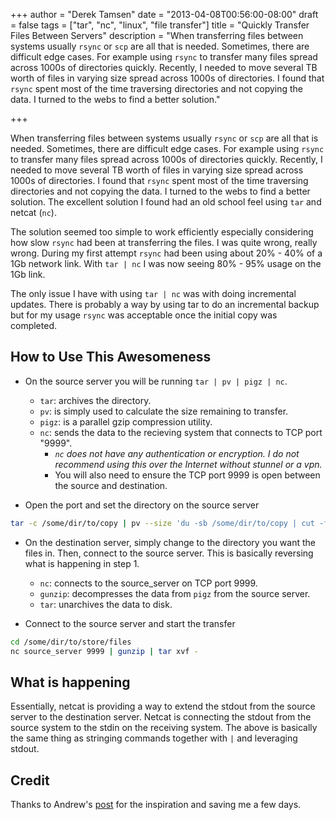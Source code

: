 +++
author = "Derek Tamsen"
date = "2013-04-08T00:56:00-08:00"
draft = false
tags = ["tar", "nc", "linux", "file transfer"]
title = "Quickly Transfer Files Between Servers"
description = "When transferring files between systems usually `rsync` or `scp` are all that is needed. Sometimes, there are difficult edge cases. For example using `rsync` to transfer many files spread across 1000s of directories quickly. Recently, I needed to move several TB worth of files in varying size spread across 1000s of directories. I found that `rsync` spent most of the time traversing directories and not copying the data. I turned to the webs to find a better solution."

+++

When transferring files between systems usually `rsync` or `scp` are all that is needed. Sometimes, there are difficult edge cases. For example using `rsync` to transfer many files spread across 1000s of directories quickly. Recently, I needed to move several TB worth of files in varying size spread across 1000s of directories. I found that `rsync` spent most of the time traversing directories and not copying the data. I turned to the webs to find a better solution. The excellent solution I found had an old school feel using `tar` and netcat (`nc`).

The solution seemed too simple to work efficiently especially considering how slow `rsync` had been at transferring the files. I was quite wrong, really wrong. During my first attempt `rsync` had been using about 20% - 40% of a 1Gb network link. With `tar | nc` I was now seeing 80% - 95% usage on the 1Gb link.

The only issue I have with using `tar | nc` was with doing incremental updates. There is probably a way by using tar to do an incremental backup but for my usage `rsync` was acceptable once the initial copy was completed.

## How to Use This Awesomeness
- On the source server you will be running `tar | pv | pigz | nc`.
    - `tar`: archives the directory.
    - `pv`: is simply used to calculate the size remaining to transfer.
    - `pigz`: is a parallel gzip compression utility.
    - `nc`: sends the data to the recieving system that connects to TCP port "9999".
        - _`nc` does not have any authentication or encryption. I do not recommend using this over the Internet without stunnel or a vpn._
        - You will also need to ensure the TCP port 9999 is open between the source and destination.

- Open the port and set the directory on the source server
```sh
tar -c /some/dir/to/copy | pv --size 'du -sb /some/dir/to/copy | cut -f1' | pigz -5 | nc -l 9999
```

- On the destination server, simply change to the directory you want the files in. Then, connect to the source server. This is basically reversing what is happening in step 1.
    - `nc`: connects to the source_server on TCP port 9999.
    - `gunzip`: decompresses the data from `pigz` from the source server.
    - `tar`: unarchives the data to disk.

- Connect to the source server and start the transfer
```sh
cd /some/dir/to/store/files
nc source_server 9999 | gunzip | tar xvf -
```

## What is happening
Essentially, netcat is providing a way to extend the stdout from the source server to the destination server. Netcat is connecting the stdout from the source system to the stdin on the receiving system. The above is basically the same thing as stringing commands together with `|` and leveraging stdout.

## Credit
Thanks to Andrew's [post](http://andrew.tumblr.com/post/2316602611 "Combining tar, pigz, and netcat") for the inspiration and saving me a few days.

